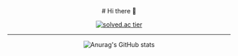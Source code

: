 <div align=center>
# Hi there 👋

    
    

[![solved.ac tier](http://mazassumnida.wtf/api/generate_badge?boj=tph01198)](https://solved.ac/tph01198)
* * *
![Anurag's GitHub stats](https://github-readme-stats.vercel.app/api?username=DECOY-DUCK&show_icons=true&theme=radical)


<!--
**DECOY-DUCK/DECOY-DUCK** is a ✨ _special_ ✨ repository because its `README.md` (this file) appears on your GitHub profile.

Here are some ideas to get you started:

- 🔭 I’m currently working on ...
- 🌱 I’m currently learning ...
- 👯 I’m looking to collaborate on ...
- 🤔 I’m looking for help with ...
- 💬 Ask me about ...
- 📫 How to reach me: ...
- 😄 Pronouns: ...
- ⚡ Fun fact: ...
-->
</div>
